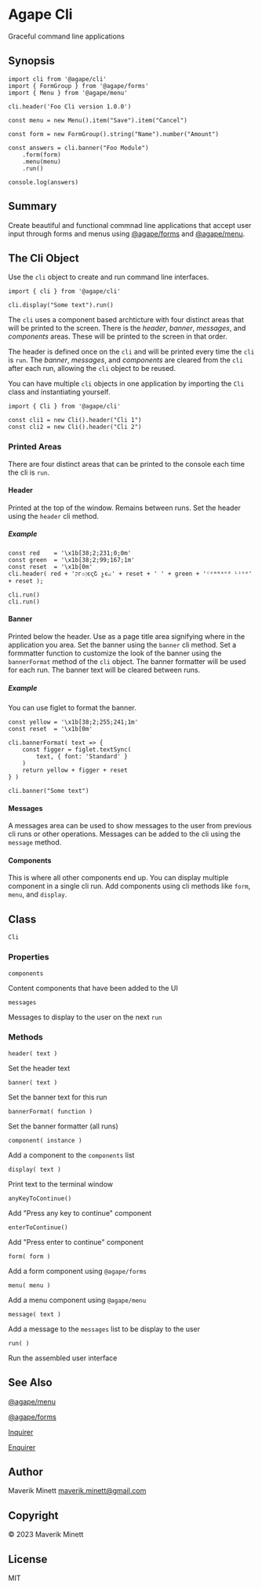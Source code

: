 # Agape Cli

Graceful command line applications


## Synopsis

```
import cli from '@agape/cli'
import { FormGroup } from '@agape/forms'
import { Menu } from '@agape/menu'

cli.header('Foo Cli version 1.0.0')

const menu = new Menu().item("Save").item("Cancel")

const form = new FormGroup().string("Name").number("Amount")

const answers = cli.banner("Foo Module")
    .form(form)
    .menu(menu)
    .run()

console.log(answers)
```

## Summary

Create beautiful and functional commnad line applications that accept user input through forms and menus using [@agape/forms](https://www.npmjs.com/package/@agape/forms) and [@agape/menu](https://www.npmjs.com/package/@agape/menu).

## The Cli Object

Use the `cli` object to create and run command line interfaces.

```
import { cli } from '@agape/cli'

cli.display("Some text").run()
```

The `cli` uses a component based archticture with four distinct
areas that will be printed to the screen. There is the *header*,
*banner*, *messages*, and *components* areas. These will be printed to the screen in that order.

The header is defined once on the `cli` and will be printed every
time the `cli` is `run`. The *banner*, *messages*, and *components* are cleared from the `cli` after each run, allowing
the `cli` object to be reused.

You can have multiple `cli` objects in one application by importing the `Cli` class and instantiating yourself.

```
import { Cli } from '@agape/cli'

const cli1 = new Cli().header("Cli 1")
const cli2 = new Cli().header("Cli 2")
```

### Printed Areas

There are four distinct areas that can be printed to the console each time the cli is `run`.

#### Header

Printed at the top of the window. Remains between runs. Set the 
header using the `header` cli method.

##### Example

```
const red    = '\x1b[38;2;231;0;0m'
const green  = '\x1b[38;2;99;167;1m'
const reset  = '\x1b[0m'
cli.header( red + 'קг๏ןєςՇ չє๔' + reset + ' ' + green + 'ᶜᵒᵐᵐᵃⁿᵈ ᴸⁱⁿᵉ' + reset );

cli.run()
cli.run()
```

#### Banner

Printed below the header. Use as a page title area
signifying where in the application you area. Set the banner
using the `banner` cli method. Set a formmatter function to
customize the look of the banner using the `bannerFormat` method
of the `cli` object. The banner formatter will be used for each run. 
The banner text will be cleared between runs.

##### Example

You can use figlet to format the banner.

```
const yellow = '\x1b[38;2;255;241;1m'
const reset  = '\x1b[0m'

cli.bannerFormat( text => {
    const figger = figlet.textSync( 
        text, { font: 'Standard' } 
    )
    return yellow + figger + reset
} )

cli.banner("Some text")
```

#### Messages

A messages area can be used to show messages to the user from
previous cli runs or other operations. Messages can be added
to the cli using the `message` method.

#### Components

This is where all other components end up. You can display 
multiple component in a single cli run. Add components using
cli methods like `form`, `menu`, and `display`.

## Class

`Cli`

### Properties

`components`

Content components that have been added to the UI

`messages`

Messages to display to the user on the next `run`

### Methods

`header( text )`

Set the header text

`banner( text )`

Set the banner text for this run

`bannerFormat( function )`

Set the banner formatter (all runs)

`component( instance )`

Add a component to the `components` list

`display( text )`

Print text to the terminal window

`anyKeyToContinue()`

Add "Press any key to continue" component

`enterToContinue()`

Add "Press enter to continue" component

`form( form )`

Add a form component using `@agape/forms`

`menu( menu )`

Add a menu component using `@agape/menu`

`message( text )`

Add a message to the `messages` list to be display to the user

`run( )`

Run the assembled user interface

## See Also

[@agape/menu](https://www.npmjs.com/package/@agape/menu)

[@agape/forms](https://www.npmjs.com/package/@agape/forms)

[Inquirer](https://www.npmjs.com/package/inquirer)

[Enquirer](https://www.npmjs.com/package/enquirer)

## Author

Maverik Minett  maverik.minett@gmail.com


## Copyright

© 2023 Maverik Minett


## License

MIT
